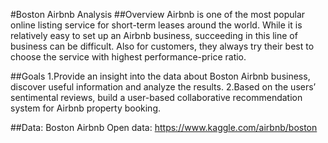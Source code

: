 #Boston Airbnb Analysis
##Overview
Airbnb is one of the most popular online listing service for short-term leases around the world. While it is relatively easy to set up an Airbnb business, succeeding in this line of business can be difficult. Also for customers, they always try their best to choose the service with highest performance-price ratio.

##Goals
1.Provide an insight into the data about Boston Airbnb business, discover useful information and analyze the results.
2.Based on the users’ sentimental reviews, build a user-based collaborative recommendation system for Airbnb property booking.

##Data:
Boston Airbnb Open data: https://www.kaggle.com/airbnb/boston
